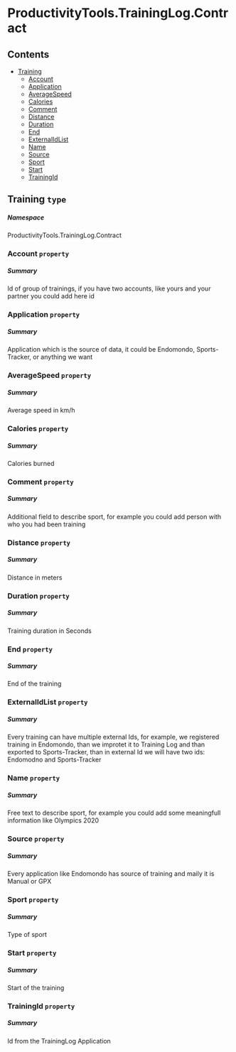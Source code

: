 <a name='assembly'></a>
# ProductivityTools.TrainingLog.Contract

## Contents

- [Training](#T-ProductivityTools-TrainingLog-Contract-Training 'ProductivityTools.TrainingLog.Contract.Training')
  - [Account](#P-ProductivityTools-TrainingLog-Contract-Training-Account 'ProductivityTools.TrainingLog.Contract.Training.Account')
  - [Application](#P-ProductivityTools-TrainingLog-Contract-Training-Application 'ProductivityTools.TrainingLog.Contract.Training.Application')
  - [AverageSpeed](#P-ProductivityTools-TrainingLog-Contract-Training-AverageSpeed 'ProductivityTools.TrainingLog.Contract.Training.AverageSpeed')
  - [Calories](#P-ProductivityTools-TrainingLog-Contract-Training-Calories 'ProductivityTools.TrainingLog.Contract.Training.Calories')
  - [Comment](#P-ProductivityTools-TrainingLog-Contract-Training-Comment 'ProductivityTools.TrainingLog.Contract.Training.Comment')
  - [Distance](#P-ProductivityTools-TrainingLog-Contract-Training-Distance 'ProductivityTools.TrainingLog.Contract.Training.Distance')
  - [Duration](#P-ProductivityTools-TrainingLog-Contract-Training-Duration 'ProductivityTools.TrainingLog.Contract.Training.Duration')
  - [End](#P-ProductivityTools-TrainingLog-Contract-Training-End 'ProductivityTools.TrainingLog.Contract.Training.End')
  - [ExternalIdList](#P-ProductivityTools-TrainingLog-Contract-Training-ExternalIdList 'ProductivityTools.TrainingLog.Contract.Training.ExternalIdList')
  - [Name](#P-ProductivityTools-TrainingLog-Contract-Training-Name 'ProductivityTools.TrainingLog.Contract.Training.Name')
  - [Source](#P-ProductivityTools-TrainingLog-Contract-Training-Source 'ProductivityTools.TrainingLog.Contract.Training.Source')
  - [Sport](#P-ProductivityTools-TrainingLog-Contract-Training-Sport 'ProductivityTools.TrainingLog.Contract.Training.Sport')
  - [Start](#P-ProductivityTools-TrainingLog-Contract-Training-Start 'ProductivityTools.TrainingLog.Contract.Training.Start')
  - [TrainingId](#P-ProductivityTools-TrainingLog-Contract-Training-TrainingId 'ProductivityTools.TrainingLog.Contract.Training.TrainingId')

<a name='T-ProductivityTools-TrainingLog-Contract-Training'></a>
## Training `type`

##### Namespace

ProductivityTools.TrainingLog.Contract

<a name='P-ProductivityTools-TrainingLog-Contract-Training-Account'></a>
### Account `property`

##### Summary

Id of group of trainings, if you have two accounts, like yours and your partner you could add here id

<a name='P-ProductivityTools-TrainingLog-Contract-Training-Application'></a>
### Application `property`

##### Summary

Application which is the source of data, it could be Endomondo, Sports-Tracker, or anything we want

<a name='P-ProductivityTools-TrainingLog-Contract-Training-AverageSpeed'></a>
### AverageSpeed `property`

##### Summary

Average speed in km/h

<a name='P-ProductivityTools-TrainingLog-Contract-Training-Calories'></a>
### Calories `property`

##### Summary

Calories burned

<a name='P-ProductivityTools-TrainingLog-Contract-Training-Comment'></a>
### Comment `property`

##### Summary

Additional field to describe sport, for example you could add person with who you had been training

<a name='P-ProductivityTools-TrainingLog-Contract-Training-Distance'></a>
### Distance `property`

##### Summary

Distance in meters

<a name='P-ProductivityTools-TrainingLog-Contract-Training-Duration'></a>
### Duration `property`

##### Summary

Training duration in Seconds

<a name='P-ProductivityTools-TrainingLog-Contract-Training-End'></a>
### End `property`

##### Summary

End of the training

<a name='P-ProductivityTools-TrainingLog-Contract-Training-ExternalIdList'></a>
### ExternalIdList `property`

##### Summary

Every training can have multiple external Ids, for example, we registered training in Endomondo, than we improtet it to Training Log and than exported to Sports-Tracker, than in external Id we will have two ids: Endomodno and Sports-Tracker

<a name='P-ProductivityTools-TrainingLog-Contract-Training-Name'></a>
### Name `property`

##### Summary

Free text to describe sport, for example you could add some meaningfull information like Olympics 2020

<a name='P-ProductivityTools-TrainingLog-Contract-Training-Source'></a>
### Source `property`

##### Summary

Every application like Endomondo has source of training and maily it is Manual or GPX

<a name='P-ProductivityTools-TrainingLog-Contract-Training-Sport'></a>
### Sport `property`

##### Summary

Type of sport

<a name='P-ProductivityTools-TrainingLog-Contract-Training-Start'></a>
### Start `property`

##### Summary

Start of the training

<a name='P-ProductivityTools-TrainingLog-Contract-Training-TrainingId'></a>
### TrainingId `property`

##### Summary

Id from the TrainingLog Application
